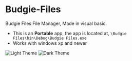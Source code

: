 # Budgie-Files
Budgie Files File Manager, Made in visual basic.

* This is an **Portable** app, the app is located at, `\Budgie Files\bin\Debug\Budgie Files.exe`
* Works with windows xp and newer

![Light Theme](https://user-images.githubusercontent.com/103432992/169232590-2fe54283-baa4-4f84-8dd3-ee7e385624a6.png)
![Dark Theme](https://user-images.githubusercontent.com/103432992/169232441-d05bd657-aeb7-4bce-8ecc-424bb2ea41ef.png)
